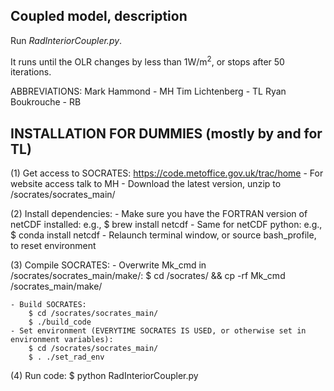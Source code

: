 ## Coupled model, description

Run *RadInteriorCoupler.py*.

It runs until the OLR changes by less than 1W/m<sup>2</sup>, or stops after 50 iterations.

ABBREVIATIONS:
Mark Hammond - MH
Tim Lichtenberg - TL
Ryan Boukrouche - RB

## INSTALLATION FOR DUMMIES (mostly by and for TL)

(1) Get access to SOCRATES: https://code.metoffice.gov.uk/trac/home
    - For website access talk to MH
    - Download the latest version, unzip to /socrates/socrates_main/

(2) Install dependencies:
    - Make sure you have the FORTRAN version of netCDF installed:
        e.g., $ brew install netcdf
    - Same for netCDF python:
        e.g., $ conda install netcdf
    - Relaunch terminal window, or source bash_profile, to reset environment

(3) Compile SOCRATES:
    - Overwrite Mk_cmd in /socrates/socrates_main/make/:
        $ cd /socrates/ && cp -rf Mk_cmd /socrates_main/make/
    
    - Build SOCRATES:
        $ cd /socrates/socrates_main/
        $ ./build_code
    - Set environment (EVERYTIME SOCRATES IS USED, or otherwise set in environment variables):
        $ cd /socrates/socrates_main/
        $ . ./set_rad_env

(4) Run code:
    $ python RadInteriorCoupler.py


